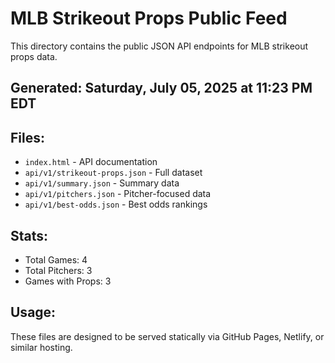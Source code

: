 # MLB Strikeout Props Public Feed

This directory contains the public JSON API endpoints for MLB strikeout props data.

## Generated: Saturday, July 05, 2025 at 11:23 PM EDT

## Files:
- `index.html` - API documentation
- `api/v1/strikeout-props.json` - Full dataset
- `api/v1/summary.json` - Summary data
- `api/v1/pitchers.json` - Pitcher-focused data  
- `api/v1/best-odds.json` - Best odds rankings

## Stats:
- Total Games: 4
- Total Pitchers: 3
- Games with Props: 3

## Usage:
These files are designed to be served statically via GitHub Pages, Netlify, or similar hosting.
